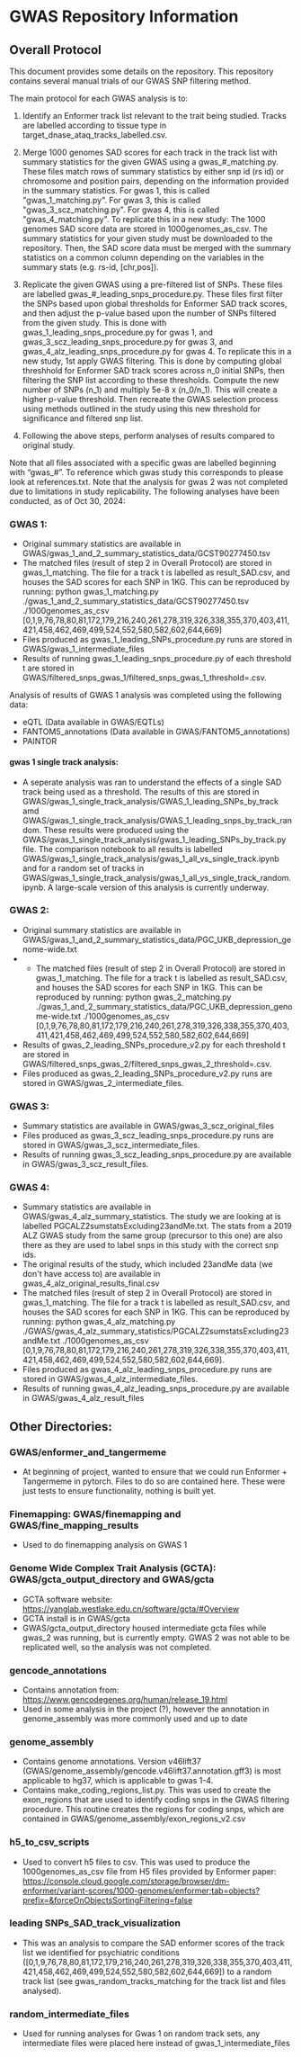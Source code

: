 # GWAS Repository Information
## Overall Protocol

This document provides some details on the repository. This repository contains several manual trials of our GWAS SNP filtering method. 

The main protocol for each GWAS analysis is to:
1. Identify an Enformer track list relevant to the trait being studied. Tracks are labelled according to tissue type in target_dnase_ataq_tracks_labelled.csv.

2. Merge 1000 genomes SAD scores for each track in the track list with summary statistics for the given GWAS using a gwas_#_matching.py. These files match rows of summary statistics by either snp id (rs id) or chromosome and position pairs, depending on the information provided in the summary statistics. For gwas 1, this is called "gwas_1_matching.py". For gwas 3, this is called "gwas_3_scz_matching.py". For gwas 4, this is called "gwas_4_matching.py". 
To replicate this in a new study: 
The 1000 genomes SAD score data are stored in 1000genomes_as_csv. The summary statistics for your given study must be downloaded to the repository. Then, the SAD score data must be merged with the summary statistics on a common column depending on the variables in the summary stats (e.g. rs-id, [chr,pos]). 

3. Replicate the given GWAS using a pre-filtered list of SNPs. These files are labelled gwas_#_leading_snps_procedure.py. These files first filter the SNPs based upon global thresholds for Enformer SAD track scores, and then adjust the p-value based upon the number of SNPs filtered from the given study. This is done with gwas_1_leading_snps_procedure.py for gwas 1, and gwas_3_scz_leading_snps_procedure.py for gwas 3, and gwas_4_alz_leading_snps_procedure.py for gwas 4.
To replicate this in a new study, 1st apply GWAS filtering. This is done by computing global threshhold for Enformer SAD track scores across n_0 initial SNPs, then filtering the SNP list according to these thresholds. Compute the new number of SNPs (n_1) and multiply 5e-8 x (n_0/n_1). This will create a higher p-value threshold. Then recreate the GWAS selection process using methods outlined in the study using this new threshold for significance and filtered snp list. 

4. Following the above steps, perform analyses of results compared to original study. 

Note that all files associated with a specific gwas are labelled beginning with “gwas_#”. To reference which gwas study this corresponds to please look at references.txt. Note that the analysis for gwas 2 was not completed due to limitations in study replicability. The following analyses have been conducted, as of Oct 30, 2024:

### GWAS 1:

- Original summary statistics are available in GWAS/gwas_1_and_2_summary_statistics_data/GCST90277450.tsv
- The matched files (result of step 2 in Overall Protocol) are stored in gwas_1_matching. The file for a track t is labelled as result_SAD<t>.csv, and houses the SAD scores for each SNP in 1KG. This can be reproduced by running: python gwas_1_matching.py ./gwas_1_and_2_summary_statistics_data/GCST90277450.tsv ./1000genomes_as_csv [0,1,9,76,78,80,81,172,179,216,240,261,278,319,326,338,355,370,403,411,421,458,462,469,499,524,552,580,582,602,644,669]
- Files produced as gwas_1_leading_SNPs_procedure.py runs are stored in GWAS/gwas_1_intermediate_files
- Results of running gwas_1_leading_snps_procedure.py of each threshold t are stored in GWAS/filtered_snps_gwas_1/filtered_snps_gwas_1_threshold=<t>.csv.

Analysis of results of GWAS 1 analysis was completed using the following data:
- eQTL (Data available in GWAS/EQTLs)
- FANTOM5_annotations (Data available in GWAS/FANTOM5_annotations)
- PAINTOR

#### gwas 1 single track analysis:
- A seperate analysis was ran to understand the effects of a single SAD track being used as a threshold. The results of this are stored in GWAS/gwas_1_single_track_analysis/GWAS_1_leading_SNPs_by_track amd GWAS/gwas_1_single_track_analysis/GWAS_1_leading_snps_by_track_random. These results were produced using the GWAS/gwas_1_single_track_analysis/gwas_1_leading_SNPs_by_track.py file. The comparison notebook to all results is labelled GWAS/gwas_1_single_track_analysis/gwas_1_all_vs_single_track.ipynb and for  a random set of tracks in GWAS/gwas_1_single_track_analysis/gwas_1_all_vs_single_track_random.ipynb. A large-scale version of this analysis is currently underway. 

### GWAS 2:
- Original summary statistics are available in GWAS/gwas_1_and_2_summary_statistics_data/PGC_UKB_depression_genome-wide.txt
- - The matched files (result of step 2 in Overall Protocol) are stored in gwas_1_matching. The file for a track t is labelled as result_SAD<t>.csv, and houses the SAD scores for each SNP in 1KG. This can be reproduced by running: python gwas_2_matching.py ./gwas_1_and_2_summary_statistics_data/PGC_UKB_depression_genome-wide.txt ./1000genomes_as_csv [0,1,9,76,78,80,81,172,179,216,240,261,278,319,326,338,355,370,403,411,421,458,462,469,499,524,552,580,582,602,644,669]
- Results of gwas_2_leading_SNPs_procedure_v2.py for each threshold t are stored in GWAS/filtered_snps_gwas_2/filtered_snps_gwas_2_threshold=<t>.csv.
- Files produced as gwas_2_leading_SNPs_procedure_v2.py runs are stored in GWAS/gwas_2_intermediate_files.

### GWAS 3:
- Summary statistics are available in GWAS/gwas_3_scz_original_files
- Files produced as gwas_3_scz_leading_snps_procedure.py runs are stored in GWAS/gwas_3_scz_intermediate_files.
- Results of running gwas_3_scz_leading_snps_procedure.py are available in GWAS/gwas_3_scz_result_files. 

### GWAS 4:
- Summary statistics are available in GWAS/gwas_4_alz_summary_statistics. The study we are looking at is labelled PGCALZ2sumstatsExcluding23andMe.txt. The stats from a 2019 ALZ GWAS study from the same group (precursor to this one) are also there as they are used to label snps in this study with the correct snp ids. 
- The original results of the study, which included 23andMe data (we don't have access to) are available in gwas_4_alz_original_results_final.csv
- The matched files (result of step 2 in Overall Protocol) are stored in gwas_1_matching. The file for a track t is labelled as result_SAD<t>.csv, and houses the SAD scores for each SNP in 1KG. This can be reproduced by running: python gwas_4_alz_matching.py ./GWAS/gwas_4_alz_summary_statistics/PGCALZ2sumstatsExcluding23andMe.txt ./1000genomes_as_csv [0,1,9,76,78,80,81,172,179,216,240,261,278,319,326,338,355,370,403,411,421,458,462,469,499,524,552,580,582,602,644,669].
- Files produced as gwas_4_alz_leading_snps_procedure.py runs are stored in GWAS/gwas_4_alz_intermediate_files.
- Results of running gwas_4_alz_leading_snps_procedure.py are available in GWAS/gwas_4_alz_result_files

## Other Directories:
### GWAS/enformer_and_tangermeme 
- At beginning of project, wanted to ensure that we could run Enformer + Tangermeme in pytorch. Files to do so are contained here. These were just tests to ensure functionality, nothing is built yet. 

### Finemapping: GWAS/finemapping and GWAS/fine_mapping_results
- Used to do finemapping analysis on GWAS 1

### Genome Wide Complex Trait Analysis (GCTA): GWAS/gcta_output_directory and GWAS/gcta
- GCTA software website: https://yanglab.westlake.edu.cn/software/gcta/#Overview
- GCTA install is in GWAS/gcta
- GWAS/gcta_output_directory housed intermediate gcta files while gwas_2 was running, but is currently empty. GWAS 2 was not able to be replicated well, so the analysis was not completed. 

### gencode_annotations
- Contains annotation from: https://www.gencodegenes.org/human/release_19.html
- Used in some analysis in the project (?), however the annotation in genome_assembly was more commonly used and up to date

### genome_assembly
- Contains genome annotations. Version v46lift37 (GWAS/genome_assembly/gencode.v46lift37.annotation.gff3) is most applicable to hg37, which is applicable to gwas 1-4.
- Contains make_coding_regions_list.py. This was used to create the exon_regions that are used to identify coding snps in the GWAS filtering procedure. This routine creates the regions for coding snps, which are contained in GWAS/genome_assembly/exon_regions_v2.csv

### h5_to_csv_scripts
- Used to convert h5 files to csv. This was used to produce the 1000genomes_as_csv file from H5 files provided by Enformer paper: 
https://console.cloud.google.com/storage/browser/dm-enformer/variant-scores/1000-genomes/enformer;tab=objects?prefix=&forceOnObjectsSortingFiltering=false

### leading SNPs_SAD_track_visualization
- This was an analysis to compare the SAD enformer scores of the track list we identified for psychiatric conditions ([0,1,9,76,78,80,81,172,179,216,240,261,278,319,326,338,355,370,403,411,421,458,462,469,499,524,552,580,582,602,644,669]) to a random track list (see gwas_random_tracks_matching for the track list and files analysed).

### random_intermediate_files
- Used for running analyses for Gwas 1 on random track sets, any intermediate files were placed here instead of gwas_1_intermediate_files




